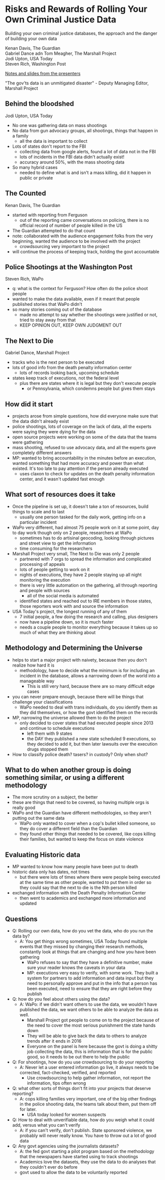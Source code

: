 Risks and Rewards of Rolling Your Own Criminal Justice Data
===========
Building your own criminal justice databases, the approach and the danger of building your own data

Kenan Davis, The Guardian  
Gabriel Dance adn Tom Meagher, The Marshall Project  
Jodi Upton, USA Today  
Steven Rich, Washington Post  

[Notes and slides from the presenters](https://github.com/tommeagher/cjcar16)

"The gov'ts data is an unmitigated disaster" - Deputy Managing Editor, Marshall Project

## Behind the bloodshed
Jodi Upton, USA Today
* No one was gathering data on mass shootings
* No data from gun advocacy groups, all shootings, things that happen in a family
  * all the data is important to collect
* Lots of states don't report to the FBI
  * collecting data from google alerts, found a lot of data not in the FBI
  * lots of incidents in the FBI data didn't actually exist!
  * accuracy around 50%, with the mass shooting data
* So many hybrid cases
  * needed to define what is and isn't a mass killing, did it happen in public or private

## The Counted
Kenan Davis, The Guardian
* started with reporting from Ferguson
  * out of the reporting came conversations on policing, there is no official record of number of people killed in the US
* The Guardian attempted to do that count
* note: collaborated with the audience engagement folks from the very beginning, wanted the audience to be involved with the project
  * crowdsourcing very important to the project
* will continue the process of keeping track, holding the govt accountable

## Police Shootings at the Washington Post
Steven Rich, WaPo
* q: what is the context for Ferguson? How often do the police shoot people
* wanted to make the data available, even if it meant that people published stories that WaPo didn't
* so many stories coming out of the database
  * made no attempt to say whether the shootings were justified or not, tried to stay away from that
  * KEEP OPINION OUT, KEEP OWN JUDGMENT OUT

## The Next to Die
Gabriel Dance, Marshall Project
* tracks who is the next person to be executed
* lots of good info from the death penalty information center
  * lots of records looking back, upcoming schedule
* states keep track of executions, not the federal level
  * plus there are states where it is legal but they don't execute people
    * or Pennsylvania, which condemns people but gives them stays


## How did it start
* projects arose from simple questions, how did everyone make sure that the data didn't already exist
* police shootings, lots of coverage on the lack of data, all the experts were saying they were dying for the data
* open source projects were working on some of the data that the teams were gathering
* mass shooting, refused to use advocacy data, and all the experts gave completely different answers
* MP: wanted to bring accountability in the minutes before an execution, wanted something that had more accuracy and power than what existed. It's too late to pay attention if the person already executed
  * uses claxon to check for updates on the death penalty information center, and it wasn't updated fast enough

## What sort of resources does it take
* Once the pipeline is set up, it doesn't take a ton of resources, build things to scale and to last
  * usually one person tasked for the daily work, getting info on a particular incident
* WaPo very different, had almost 75 people work on it at some point, day to day work though only on 2 people, researchers at WaPo
  * sometimes has to do artisinal geocoding, looking through pictures and street view to get the information
  * time consuming for the researchers
* Marshall Project very small, The Next to Die was only 2 people
  * partnered with 7 orgs to spread the information and complicated processing of appeals
  * lots of people getting to work on it
  * nights of executions, they have 2 people staying up all night monitoring the execution
  * there is very little automation on the gathering, all through reporting and people with sources
    * all of the social media is automated
  * identified states and reached out to IRE members in those states, those reporters work with and source the information
* USA Today's project, the longest running of any of them
  * 7 initial people, a few doing the research and calling, plus designers
  * now have a pipeline down, so it is much faster
  * needs a couple people to monitor everything because it takes up so much of what they are thinking about

## Methodology and Determining the Universe
* helps to start a major project with naivety, because then you don't realize how hard it is
  * methodology, have to decide what the minimum is for including an incident in the database, allows a narrowing down of the world into a manageable way
    * This is still very hard, because there are so many difficult edge cases
* you can never prepare enough, because there will be things that challenge your classifications
  * WaPo needed to deal with trans individuals, do you identify them as they did themselves, or how the govt identified them on the records
* MP, narrowing the universe allowed them to do the project
  * only decided to cover states that had executed people since 2013 and continue to schedule executions
    * left them with 9 states
    * the DAY they published a new state scheduled 9 executions, so they decided to add it, but then later lawsuits over the execution drugs stopped them
* How to classify police death? tasers? in custody? Only when shot?

## What to do when another group is doing something similar, or using a different methodology
* The more scrutiny on a subject, the better
* these are things that need to be covered, so having multiple orgs is really good
* WaPo and the Guardian have different methodologies, so they aren't putting out the same data
  * WaPo only wanted to cover when a cop's bullet killed someone, so they do cover a different field than the Guardian
  * they found other things that needed to be covered, like cops killing their families, but wanted to keep the focus on state violence

## Evaluating Historic data
* MP wanted to know how many people have been put to death
* historic data only has dates, not times
  * but there were lots of times where there were people being executed at the same time as other people, wanted to put them in order so they could say that the next to die is the Nth person killed
* exchanged information with the Death Penalty Information Center
  * then went to academics and exchanged more information and updated

## Questions
* Q: Rolling our own data, how do you vet the data, who do you run the data by?
  * A: You get things wrong sometimes, USA Today found multiple events that they missed by changing their research methods, constantly look at things that are changing and how you have been gathering
    * WaPo refuses to say that they have a definitive number, make sure your reader knows the caveats in your data
    * MP: executions very easy to verify, with some work. They built a system for partners to add information and data input but they need to personally approve and put in the info that a person has been executed, need to ensure that they are right before they publish
* Q: how do you feel about others using the data?
    * A: WaPo: if we didn't want others to use the data, we wouldn't have published the data, we want others to be able to analyze the data as well.
      * Marshall Project got people to come on to the project because of the need to cover the most serious punishment the state hands down
      * They will be able to give back the data to others to analyze trends after it ends in 2016
      * Everyone on the panel is here because the govt is doing a shitty job collecting the data, this is information that is for the public good, so it needs to be out there to help the public
* Q: For shootings, how do you use crowdsourcing to do your reporting
  * A: Never let a user entered information go live, it always needs to be corrected, fact-checked, verified, and reported
    * Use crowdsourcing to help gather information, not report the information, tips often wrong
* Q: what other sorts of things don't fit into your projects that deserve reporting?
  * A: cops killing families very important, one of the big other findings in the police shooting data, the teams talk about them, put them off for later.
    * USA today looked for women suspects
* Q: How to deal with unverifiable data, how do you weigh what it could add, versus what you can't verify
  * A: if you can't verify, don't publish. State sponsored violence, we probably will never really know. You have to throw out a lot of good data
* Q: Any govt agencies using the journalists datasets?
  * A: the fed govt starting a pilot program based on the methodology that the newspapers have started using to track shootings
  * Academics love the datasets, they use the data to do analyses that they couldn't ever do before
  * govt used to allow the data to be voluntarily reported
